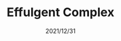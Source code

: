 ---
title: "Effulgent Complex"
date: "2021/12/31"
type: "discography"
category: "discography"
image: "../images/etc/08_EC/EC_jacket_mini.jpg"
shortName: "EC"
tracks: [
  {
    name: "Being Apple",
    original: "Bad Apple!!"
  },
  {
    name: "Fall Of The Light",
    original: "信仰は儚き人間の為に"
  },
  {
    name: "幻想の蛙、巫女と踊る",
    original: "ネイティブフェイス"
  },
  {
    name: "The Ruins of A Certain Kingdom",
    original: "亡き王女の為のセプテット"
  },
  {
    name: "ハイ・アンド・ラウンド",
    original: "エクステンドアッシュ　～ 蓬莱人"
  },
  {
    name: "8:09 p.m.",
    original: "厄神様の通り道　～ Dark Road & 運命のダークサイド"
  }
]
---